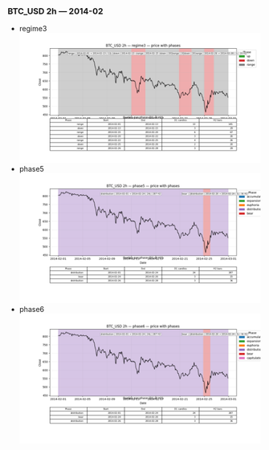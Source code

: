 ### BTC_USD 2h — 2014-02

- regime3
![BTC_USD_2h_regime3_2014-02_phase_price.png](outputs/fourier/phase_monthly/BTC_USD/2h/2014/2014-02/BTC_USD_2h_regime3_2014-02_phase_price.png)
- phase5
![BTC_USD_2h_phase5_2014-02_phase_price.png](outputs/fourier/phase_monthly/BTC_USD/2h/2014/2014-02/BTC_USD_2h_phase5_2014-02_phase_price.png)
- phase6
![BTC_USD_2h_phase6_2014-02_phase_price.png](outputs/fourier/phase_monthly/BTC_USD/2h/2014/2014-02/BTC_USD_2h_phase6_2014-02_phase_price.png)